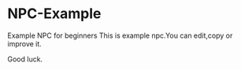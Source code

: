 # NPC-Example
Example NPC for beginners
This is example npc.You can edit,copy or improve it.

Good luck.
